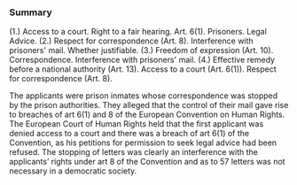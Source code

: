 ### Summary

(1.) Access to a court. Right to a fair hearing. Art. 6(1). Prisoners. Legal Advice. 
(2.) Respect for correspondence (Art. 8). Interference with prisoners' mail. Whether justifiable. 
(3.) Freedom of expression (Art. 10). Correspondence. Interference with prisoners' mail. 
(4.) Effective remedy before a national authority (Art. 13). Access to a court (Art. 6(1)). Respect for correspondence (Art. 8).

The applicants were prison inmates whose correspondence was stopped by the prison authorities. They alleged that the control of their mail gave rise to breaches of art 6(1) and 8 of the European Convention on Human Rights. The European Court of Human Rights held that the first applicant was denied access to a court and there was a breach of art 6(1) of the Convention, as his petitions for permission to seek legal advice had been refused. The stopping of letters was clearly an interference with the applicants’ rights under art 8 of the Convention and as to 57 letters was not necessary in a democratic society.